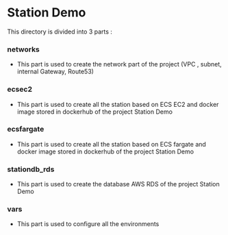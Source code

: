 # Station Demo

This directory is divided into 3 parts :

### networks

 - This part is used to create the network part of the project (VPC , subnet, internal Gateway, Route53)

### ecsec2
  
 - This part is used to create all the station based on ECS EC2 and docker image stored in dockerhub of the project Station Demo 

### ecsfargate
  
 - This part is used to create all the station based on ECS fargate and docker image stored in dockerhub of the project Station Demo
 
### stationdb_rds
  
 - This part is used to create the database AWS RDS of the project Station Demo

### vars
  
 - This part is used to configure all the environments




